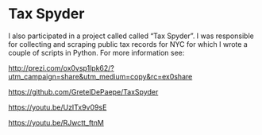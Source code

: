 
# Tax Spyder

I also participated in a project called called “Tax Spyder”. I was responsible for collecting and scraping public tax records for NYC for which I wrote a couple of scripts in Python. For more information see:

http://prezi.com/ox0vsp1lpk62/?utm_campaign=share&utm_medium=copy&rc=ex0share

https://github.com/GretelDePaepe/TaxSpyder

https://youtu.be/UzITx9v09sE

https://youtu.be/RJwctt_ftnM
